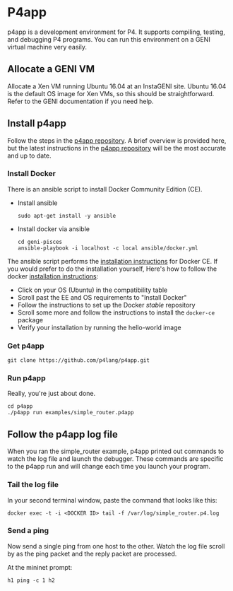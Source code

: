 # P4app

p4app is a development environment for P4. It supports compiling, testing,
and debugging P4 programs. You can run this environment on a GENI virtual
machine very easily.

## Allocate a GENI VM

Allocate a Xen VM running Ubuntu 16.04 at an InstaGENI site. Ubuntu 16.04
is the default OS image for Xen VMs, so this should be straightforward.
Refer to the GENI documentation if you need help.

## Install p4app

Follow the steps in the [p4app repository](https://github.com/p4lang/p4app).
A brief overview is provided here, but the latest instructions in the
[p4app repository](https://github.com/p4lang/p4app) will be the most
accurate and up to date.

### Install Docker

There is an ansible script to install Docker Community Edition (CE).

* Install ansible

    ```
    sudo apt-get install -y ansible
    ```

* Install docker via ansible

    ```
    cd geni-pisces
    ansible-playbook -i localhost -c local ansible/docker.yml
    ```

The ansible script performs the
[installation instructions](https://docs.docker.com/engine/installation/)
for Docker CE. If you would prefer to do the installation yourself,
Here's how to follow the docker
[installation instructions](https://docs.docker.com/engine/installation/):

* Click on your OS (Ubuntu) in the compatibility table
* Scroll past the EE and OS requirements to "Install Docker"
* Follow the instructions to set up the Docker *stable* repository
* Scroll some more and follow the instructions to install the
  `docker-ce` package
* Verify your installation by running the hello-world image

### Get p4app

```
git clone https://github.com/p4lang/p4app.git
```

### Run p4app

Really, you're just about done.

```
cd p4app
./p4app run examples/simple_router.p4app
```

## Follow the p4app log file

When you ran the simple_router example, p4app printed out commands
to watch the log file and launch the debugger. These commands are
specific to the p4app run and will change each time you launch your
program.

### Tail the log file

In your second terminal window, paste the command that looks like this:

```
docker exec -t -i <DOCKER ID> tail -f /var/log/simple_router.p4.log
```

### Send a ping

Now send a single ping from one host to the other. Watch the log file
scroll by as the ping packet and the reply packet are processed.

At the mininet prompt:

```
h1 ping -c 1 h2
```
